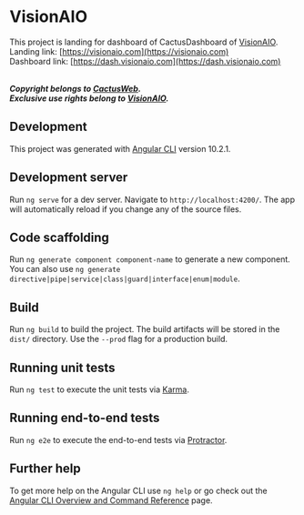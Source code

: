 # VisionAIO

This project is landing for dashboard of CactusDashboard of [VisionAIO](https://vk.com/visionio). <br />
Landing link: [https://visionaio.com](https://visionaio.com) <br />
Dashboard link: [https://dash.visionaio.com](https://dash.visionaio.com) <br /> <br />

***Copyright belongs to [CactusWeb](https://manager.cactusweb.io).*** <br />
***Exclusive use rights belong to [VisionAIO](https://visionaio.com).***

## Development

This project was generated with [Angular CLI](https://github.com/angular/angular-cli) version 10.2.1. 

## Development server

Run `ng serve` for a dev server. Navigate to `http://localhost:4200/`. The app will automatically reload if you change any of the source files.

## Code scaffolding

Run `ng generate component component-name` to generate a new component. You can also use `ng generate directive|pipe|service|class|guard|interface|enum|module`.

## Build

Run `ng build` to build the project. The build artifacts will be stored in the `dist/` directory. Use the `--prod` flag for a production build.

## Running unit tests

Run `ng test` to execute the unit tests via [Karma](https://karma-runner.github.io).

## Running end-to-end tests

Run `ng e2e` to execute the end-to-end tests via [Protractor](http://www.protractortest.org/).

## Further help

To get more help on the Angular CLI use `ng help` or go check out the [Angular CLI Overview and Command Reference](https://angular.io/cli) page.
